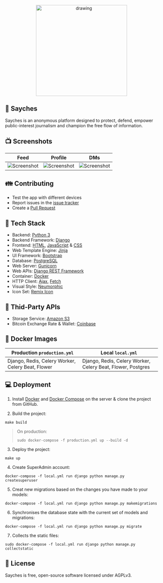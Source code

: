 <div align="center">
        <img src="https://user-images.githubusercontent.com/61336552/145426931-9b431526-e7db-4fe7-ac97-b2d9e117c056.png" alt="drawing" width="300px"/>
</div>

## 🐠 Sayches

Sayches is an anonymous platform designed to protect, defend, empower public-interest journalism and champion the free flow of information.

## 📺 Screenshots

| Feed | Profile | DMs |
| --- | --- | --- |
| ![Screenshot](/.github/media/Feed.png) | ![Screenshot](/.github/media/Profile.png) | ![Screenshot](/.github/media/DMs.png) |

## 👪 Contributing
* Test the app with different devices
* Report issues in the [issue tracker](https://github.com/Sayches/Sayches/issues)
* Create a [Pull Request](https://docs.github.com/en/github/collaborating-with-issues-and-pull-requests/about-pull-requests)

## 🔗 Tech Stack

* Backend: [Python 3](https://www.python.org/download/releases/3.0/)
* Backend Framework: [Django](https://docs.djangoproject.com/)
* Frontend: [HTML](https://github.com/Sayches/Sayches/search?l=html), [JavaScript](https://github.com/Sayches/Sayches/search?l=javascript) & [CSS](https://github.com/Sayches/Sayches/search?l=css)
* Web Template Engine: [Jinja](https://jinja.palletsprojects.com/en/3.0.x/)
* UI Framework: [Bootstrap](https://getbootstrap.com/)
* Database: [PostgreSQL](https://www.postgresql.org/docs/)
* Web Server: [Gunicorn](https://gunicorn.org/)
* Web APIs: [Django REST Framework](https://www.django-rest-framework.org/)
* Container: [Docker](https://docs.docker.com/)
* HTTP Client: [Ajax](https://www.w3schools.com/whatis/whatis_ajax.asp), [Fetch](https://javascript.info/fetch)
* Visual Style: [Neumorphic](https://uxdesign.cc/neumorphism-in-user-interfaces-b47cef3bf3a6)
* Icon Set: [Remix Icon](https://remixicon.com/)

## 📍 Thid-Party APIs

* Storage Service: [Amazon S3](https://docs.aws.amazon.com/code-samples/latest/catalog/code-catalog-python-example_code-s3.html)
* Bitcoin Exchange Rate & Wallet: [Coinbase](https://developers.coinbase.com/api/v2?python#get-exchange-rates)

## 🐳 Docker Images

| Production ``production.yml`` | Local ``local.yml`` |
| --- | --- |
| Django, Redis, Celery Worker, Celery Beat, Flower  | Django, Redis, Celery Worker, Celery Beat, Flower, Postgres |


## 💻 Deployment

1. Install [Docker](https://docs.docker.com/get-docker/) and [Docker Compose](https://docs.docker.com/compose/install/) on the server & clone the project from GitHub.

2. Build the project:
```
make build
```

> On production:
> ```
> sudo docker-compose -f production.yml up --build -d
> ```

3. Deploy the project:
```
make up
```

4. Create SuperAdmin account:
```
docker-compose -f local.yml run django python manage.py createsuperuser
```
        
5. Creat new migrations based on the changes you have made to your models:
```
docker-compose -f local.yml run django python manage.py makemigrations
```
6. Synchronises the database state with the current set of models and migrations:
```
docker-compose -f local.yml run django python manage.py migrate
```
7. Collects the static files:
```
sudo docker-compose -f local.yml run django python manage.py collectstatic
```

## 📓 License
Sayches is free, open-source software licensed under AGPLv3.
